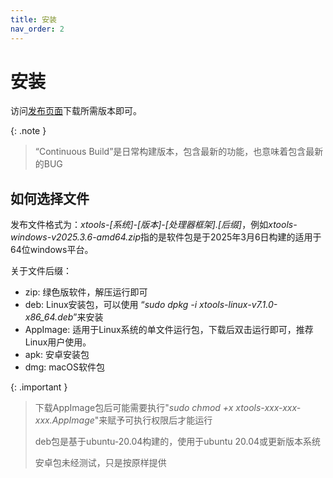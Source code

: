 ```yaml
---
title: 安装
nav_order: 2
---
```


# 安装

访问[发布页面]下载所需版本即可。

{: .note }
> “Continuous Build”是日常构建版本，包含最新的功能，也意味着包含最新的BUG

## 如何选择文件

发布文件格式为：*xtools-[系统]-[版本]-[处理器框架].[后缀]*，例如*xtools-windows-v2025.3.6-amd64.zip*指的是软件包是于2025年3月6日构建的适用于64位windows平台。

关于文件后缀：

* zip: 绿色版软件，解压运行即可
* deb: Linux安装包，可以使用 “*sudo dpkg -i xtools-linux-v7.1.0-x86_64.deb*”来安装
* AppImage: 适用于Linux系统的单文件运行包，下载后双击运行即可，推荐Linux用户使用。
* apk: 安卓安装包
* dmg: macOS软件包

{: .important }
> 下载AppImage包后可能需要执行"*sudo chmod +x xtools-xxx-xxx-xxx.AppImage*"来赋予可执行权限后才能运行
>
> deb包是基于ubuntu-20.04构建的，使用于ubuntu 20.04或更新版本系统
>
> 安卓包未经测试，只是按原样提供

[发布页面]: https://github.com/x-tools-author/x-tools/releases
